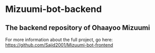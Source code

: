 # Mizuumi-bot-backend

## The backend repository of Ohaayoo Mizuumi

For more information about the full project, go here: https://github.com/Sajid2001/Mizuumi-bot-frontend
